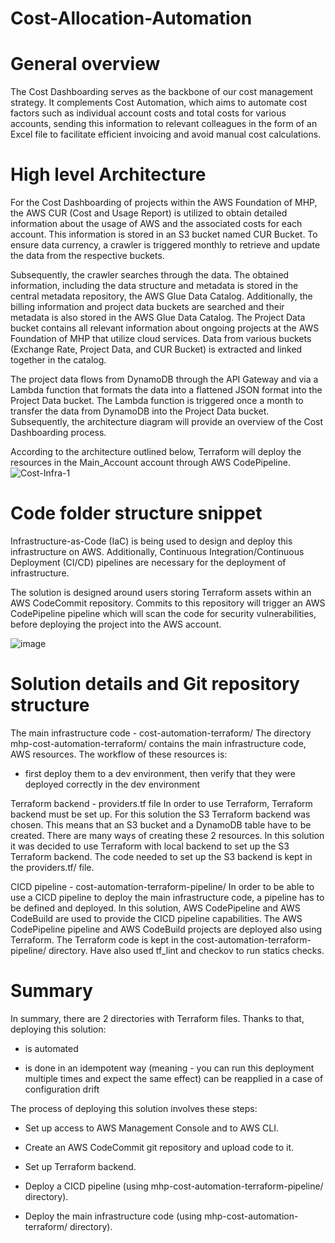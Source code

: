 # Cost-Allocation-Automation

# General overview
The Cost Dashboarding serves as the backbone of our cost management strategy. It complements Cost Automation, which aims to automate cost factors such as individual account costs and total costs for various accounts, sending this information to relevant colleagues in the form of an Excel file to facilitate efficient invoicing and avoid manual cost calculations.

# High level Architecture
For the Cost Dashboarding of projects within the AWS Foundation of MHP, the AWS CUR (Cost and Usage Report) is utilized to obtain detailed information about the usage of AWS and the associated costs for each account. This information is stored in an S3 bucket named CUR Bucket. To ensure data currency, a crawler is triggered monthly to retrieve and update the data from the respective buckets.

Subsequently, the crawler searches through the data. The obtained information, including the data structure and metadata is stored in the central metadata repository, the AWS Glue Data Catalog. Additionally, the billing information and project data buckets are searched and their metadata is also stored in the AWS Glue Data Catalog. The Project Data bucket contains all relevant information about ongoing projects at the AWS Foundation of MHP that utilize cloud services. Data from various buckets (Exchange Rate, Project Data, and CUR Bucket) is extracted and linked together in the catalog.

The project data flows from DynamoDB through the API Gateway and via a Lambda function that formats the data into a flattened JSON format into the Project Data bucket. The Lambda function is triggered once a month to transfer the data from DynamoDB into the Project Data bucket. Subsequently, the architecture diagram will provide an overview of the Cost Dashboarding process.

According to the architecture outlined below, Terraform will deploy the resources in the Main_Account account through
AWS CodePipeline.
![Cost-Infra-1](https://github.com/user-attachments/assets/586c1ce1-c3c7-435d-a2cb-be00f960a3bd)

# Code folder structure snippet
Infrastructure-as-Code (IaC) is being used to design and deploy this infrastructure on AWS. Additionally, Continuous Integration/Continuous Deployment
(CI/CD) pipelines are necessary for the deployment of infrastructure.

The solution is designed around users storing Terraform assets within an AWS CodeCommit repository. Commits to this repository will trigger an AWS CodePipeline pipeline which will scan the code for security vulnerabilities, before deploying the project into the AWS account.

![image](https://github.com/user-attachments/assets/71a9db27-0e71-4fac-b8b1-7561a08d50f3)


# Solution details and Git repository structure
The main infrastructure code - cost-automation-terraform/
The directory mhp-cost-automation-terraform/ contains the main infrastructure code, AWS resources. The workflow of these resources is:

  - first deploy them to a dev environment, then verify that they were deployed correctly in the dev environment

Terraform backend - providers.tf file
In order to use Terraform, Terraform backend must be set up. For this solution the S3 Terraform backend was chosen. This means that an S3 bucket and a DynamoDB table have to be created. There are many ways of creating these 2 resources. In this solution it was decided to use Terraform with local backend to set up the S3 Terraform backend. The code needed to set up the S3 backend is kept in the providers.tf/ file.

CICD pipeline - cost-automation-terraform-pipeline/
In order to be able to use a CICD pipeline to deploy the main infrastructure code, a pipeline has to be defined and deployed. In this solution, AWS CodePipeline and AWS CodeBuild are used to provide the CICD pipeline capabilities. The AWS CodePipeline pipeline and AWS CodeBuild projects are deployed also using Terraform. The Terraform code is kept in the cost-automation-terraform-pipeline/ directory. Have also used tf_lint and checkov to run statics checks.

# Summary

In summary, there are 2 directories with Terraform files. Thanks to that, deploying this solution:

- is automated

- is done in an idempotent way (meaning - you can run this deployment multiple times and expect the same effect)
can be reapplied in a case of configuration drift

The process of deploying this solution involves these steps:

  - Set up access to AWS Management Console and to AWS CLI.

  - Create an AWS CodeCommit git repository and upload code to it.

  - Set up Terraform backend.

  - Deploy a CICD pipeline (using mhp-cost-automation-terraform-pipeline/ directory).

  - Deploy the main infrastructure code (using mhp-cost-automation-terraform/ directory).


